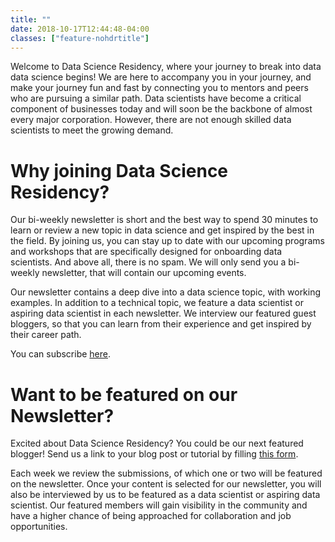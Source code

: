 ```yaml
---
title: ""
date: 2018-10-17T12:44:48-04:00
classes: ["feature-nohdrtitle"]
---
```


Welcome to Data Science Residency, where your journey to break into data data science begins! We are here to accompany you in your journey, and make your journey fun and fast by connecting you to mentors and peers who are pursuing a similar path. Data scientists have become a critical component of businesses today and will soon be the backbone of almost every major corporation. However, there are not enough skilled data scientists to meet the growing demand.

# Why joining Data Science Residency?

Our bi-weekly newsletter is short and the best way to spend 30 minutes to learn or review a new topic in data science and get inspired by the best in the field. By joining us, you can stay up to date with our upcoming programs and workshops that are specifically designed for onboarding data scientists. And above all, there is no spam. We will only send you a bi-weekly newsletter, that will contain our upcoming events.

Our newsletter contains a deep dive into a data science topic, with working examples. In addition to a technical topic, we feature a data scientist or aspiring data scientist in each newsletter. We interview our featured guest bloggers, so that you can learn from their experience and get inspired by their career path.

You can subscribe [here](http://eepurl.com/dJEhi-/).

# Want to be featured on our Newsletter?

Excited about Data Science Residency? You could be our next featured blogger! Send us a link to your blog post or tutorial by filling [this form](https://goo.gl/forms/Eqr02hyU84VF6K5J3).

Each week we review the submissions, of which one or two will be featured on the newsletter. Once your content is selected for our newsletter, you will also be interviewed by us to be featured as a data scientist or aspiring data scientist. Our featured members will gain visibility in the community and have a higher chance of being approached for collaboration and job opportunities.
